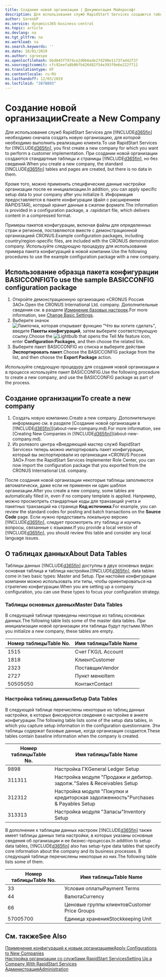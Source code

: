 ```yaml
---
title: Создание новой организации | Документация Майкрософт
description: Для использования служб RapidStart Services создаются таблицы и страницы, но они не содержат никаких данных.
author: SorenGP
ms.service: dynamics365-business-central
ms.topic: article
ms.devlang: na
ms.tgt_pltfrm: na
ms.workload: na
ms.search.keywords: ''
ms.date: 10/01/2019
ms.author: sgroespe
ms.openlocfilehash: bbd845f7974ce2d0b6ade27d290e1173fad42f37
ms.sourcegitcommit: cfc92eefa8b06fb426482f54e393f0e6e222f712
ms.translationtype: HT
ms.contentlocale: ru-RU
ms.lasthandoff: 12/03/2019
ms.locfileid: "2878893"
---
```

# <a name="create-a-new-company"></a><span data-ttu-id="caa13-103">Создание новой организации</span><span class="sxs-lookup"><span data-stu-id="caa13-103">Create a New Company</span></span>
<span data-ttu-id="caa13-104">Для использования служб RapidStart Services для [!INCLUDE[d365fin](includes/d365fin_md.md)] необходимо сначала создать новую организацию, для которой необходимо выполнить реализацию клиента.</span><span class="sxs-lookup"><span data-stu-id="caa13-104">To use RapidStart Services for [!INCLUDE[d365fin](includes/d365fin_md.md)], you first create a new company for which you want to perform a customer implementation.</span></span> <span data-ttu-id="caa13-105">При создании новой организации создаются стандартные таблицы и страницы [!INCLUDE[d365fin](includes/d365fin_md.md)], но без сведений.</span><span class="sxs-lookup"><span data-stu-id="caa13-105">When you create a new company, the standard [!INCLUDE[d365fin](includes/d365fin_md.md)] tables and pages are created, but there is no data in them.</span></span>

<span data-ttu-id="caa13-106">Кроме того, можно применить специфические данные настройки организации после ее инициализации.</span><span class="sxs-lookup"><span data-stu-id="caa13-106">In addition, you can apply specific setup data to your company after you initialize it.</span></span> <span data-ttu-id="caa13-107">Информация предоставляется в пакете конфигурации (файл с расширением RAPIDSTAR), который хранит данные в сжатом формате.</span><span class="sxs-lookup"><span data-stu-id="caa13-107">The information is provided in a configuration package, a .rapidstart file, which delivers content in a compressed format.</span></span>  

<span data-ttu-id="caa13-108">Примеры пакетов конфигурации, включая файлы для определенных стран и регионов, поставляются вместе с демонстрационной организацией CRONUS.</span><span class="sxs-lookup"><span data-stu-id="caa13-108">Example configuration packages, including country/region-specific files, are included with the CRONUS demonstration company.</span></span> <span data-ttu-id="caa13-109">Используйте следующую процедуру для использования примера пакета конфигураций в новой компании.</span><span class="sxs-lookup"><span data-stu-id="caa13-109">Use the following procedures to use the example configuration package with a new company.</span></span>  

## <a name="to-use-the-sample-basicconfig-configuration-package"></a><span data-ttu-id="caa13-110">Использование образца пакета конфигурации BASICCONFIG</span><span class="sxs-lookup"><span data-stu-id="caa13-110">To use the sample BASICCONFIG configuration package</span></span>  
1. <span data-ttu-id="caa13-111">Откройте демонстрационную организацию «CRONUS Россия ЗАО».</span><span class="sxs-lookup"><span data-stu-id="caa13-111">Open the CRONUS International Ltd. company.</span></span> <span data-ttu-id="caa13-112">Дополнительные сведения см. в разделе [Изменение базовых настроек](ui-change-basic-settings.md).</span><span class="sxs-lookup"><span data-stu-id="caa13-112">For more information, see [Change Basic Settings](ui-change-basic-settings.md).</span></span>
2. <span data-ttu-id="caa13-113">Выберите значок ![Лампочка, которая открывает функцию "Что вы хотите сделать"](media/ui-search/search_small.png "Что вы хотите сделать"), введите **Пакеты конфигураций**, затем выберите соответствующую ссылку.</span><span class="sxs-lookup"><span data-stu-id="caa13-113">Choose the ![Lightbulb that opens the Tell Me feature](media/ui-search/search_small.png "Tell me what you want to do") icon, enter **Configuration Packages**, and then choose the related link.</span></span>  
3. <span data-ttu-id="caa13-114">Выберите пакет BASICCONFIG из списка и выберите действие **Экспортировать пакет**.</span><span class="sxs-lookup"><span data-stu-id="caa13-114">Choose the BASICCONFIG package from the list, and then choose the **Export Package** action.</span></span>  

<span data-ttu-id="caa13-115">Используйте следующую процедуру для создания новой организации и в процессе используйте пакет BASICCONFIG.</span><span class="sxs-lookup"><span data-stu-id="caa13-115">Use the following procedure to create a new company, and use the BASICCONFIG package as part of the process.</span></span>  

## <a name="to-create-a-new-company"></a><span data-ttu-id="caa13-116">Создание организации</span><span class="sxs-lookup"><span data-stu-id="caa13-116">To create a new company</span></span>  
1. <span data-ttu-id="caa13-117">Создать новую компанию.</span><span class="sxs-lookup"><span data-stu-id="caa13-117">Create a new company.</span></span> <span data-ttu-id="caa13-118">Дополнительную информацию см. в разделе [Создание новой организации в [!INCLUDE[d365fin](includes/d365fin_md.md)]](about-new-company.md).</span><span class="sxs-lookup"><span data-stu-id="caa13-118">For more information, see [Creating New Companies in [!INCLUDE[d365fin](includes/d365fin_md.md)]](about-new-company.md).</span></span>
2. <span data-ttu-id="caa13-119">Из ролевого центра «Внедряющий мастер служб RapidStart Services» теперь можно импортировать пакет конфигурации, который вы экспортировали из организации «CRONUS Россия ЗАО».</span><span class="sxs-lookup"><span data-stu-id="caa13-119">From the RapidStart Services Implementer Role Center, you can now import the configuration package that you exported from the CRONUS International Ltd. company.</span></span>

<span data-ttu-id="caa13-120">После создания новой организации некоторые таблицы заполняются автоматически, даже если не применен ни один шаблон организации.</span><span class="sxs-lookup"><span data-stu-id="caa13-120">After you create a new company, some tables are automatically filled in, even if no company template is applied.</span></span> <span data-ttu-id="caa13-121">Например, можно просмотреть стандартные коды для транзакций учета и пакетных транзакций на странице **Код источника**.</span><span class="sxs-lookup"><span data-stu-id="caa13-121">For example, you can review the standard codes for posting and batch transactions on the **Source Code** page.</span></span> <span data-ttu-id="caa13-122">Если нужно предоставить локальную версию [!INCLUDE[d365fin](includes/d365fin_md.md)], следует просмотреть эту таблицу и изучить вопросы, связанные с языками.</span><span class="sxs-lookup"><span data-stu-id="caa13-122">If you provide a local version of [!INCLUDE[d365fin](includes/d365fin_md.md)], you should review this table and consider any local language issues.</span></span>

## <a name="about-data-tables"></a><span data-ttu-id="caa13-123">О таблицах данных</span><span class="sxs-lookup"><span data-stu-id="caa13-123">About Data Tables</span></span>
<span data-ttu-id="caa13-124">Таблицы данных [!INCLUDE[d365fin](includes/d365fin_md.md)] доступны в двух основных видах: основная таблица и таблица настройки.</span><span class="sxs-lookup"><span data-stu-id="caa13-124">[!INCLUDE[d365fin](includes/d365fin_md.md)], data tables come in two basic types: Master and Setup.</span></span> <span data-ttu-id="caa13-125">При настойке конфигурации компании можно использовать эти типы, чтобы ориентироваться на стратегию конфигурации.</span><span class="sxs-lookup"><span data-stu-id="caa13-125">When you are setting up a company configuration, you can use these types to focus your configuration strategy.</span></span>  

### <a name="master-data-tables"></a><span data-ttu-id="caa13-126">Таблицы основных данных</span><span class="sxs-lookup"><span data-stu-id="caa13-126">Master Data Tables</span></span>  
<span data-ttu-id="caa13-127">В следующей таблице приведены некоторые из таблиц основных данных.</span><span class="sxs-lookup"><span data-stu-id="caa13-127">The following table lists some of the master data tables.</span></span> <span data-ttu-id="caa13-128">При инициализации новой организации эти таблицы будут пустыми.</span><span class="sxs-lookup"><span data-stu-id="caa13-128">When you initialize a new company, these tables are empty.</span></span>  

|<span data-ttu-id="caa13-129">Номер таблицы</span><span class="sxs-lookup"><span data-stu-id="caa13-129">Table No.</span></span>|<span data-ttu-id="caa13-130">Имя таблицы</span><span class="sxs-lookup"><span data-stu-id="caa13-130">Table Name</span></span>|  
|-------------------|--------------------|  
|<span data-ttu-id="caa13-131">15</span><span class="sxs-lookup"><span data-stu-id="caa13-131">15</span></span>|<span data-ttu-id="caa13-132">Счет ГК</span><span class="sxs-lookup"><span data-stu-id="caa13-132">G/L Account</span></span>|  
|<span data-ttu-id="caa13-133">18</span><span class="sxs-lookup"><span data-stu-id="caa13-133">18</span></span>|<span data-ttu-id="caa13-134">Клиент</span><span class="sxs-lookup"><span data-stu-id="caa13-134">Customer</span></span>|  
|<span data-ttu-id="caa13-135">23</span><span class="sxs-lookup"><span data-stu-id="caa13-135">23</span></span>|<span data-ttu-id="caa13-136">Поставщик</span><span class="sxs-lookup"><span data-stu-id="caa13-136">Vendor</span></span>|  
|<span data-ttu-id="caa13-137">27</span><span class="sxs-lookup"><span data-stu-id="caa13-137">27</span></span>|<span data-ttu-id="caa13-138">Пункт меню</span><span class="sxs-lookup"><span data-stu-id="caa13-138">Item</span></span>|  
|<span data-ttu-id="caa13-139">5050</span><span class="sxs-lookup"><span data-stu-id="caa13-139">5050</span></span>|<span data-ttu-id="caa13-140">Контакт</span><span class="sxs-lookup"><span data-stu-id="caa13-140">Contact</span></span>|  

### <a name="setup-data-tables"></a><span data-ttu-id="caa13-141">Настройка таблиц данных</span><span class="sxs-lookup"><span data-stu-id="caa13-141">Setup Data Tables</span></span>  
<span data-ttu-id="caa13-142">В следующей таблице перечислены некоторые из таблиц данных настройки, в которых фиксируются сведения о настройке в анкете конфигурации.</span><span class="sxs-lookup"><span data-stu-id="caa13-142">The following table lists some of the setup data tables, in which you capture setup information in the configuration questionnaire.</span></span> <span data-ttu-id="caa13-143">Эти таблицы содержат базовые данные, когда организация создается.</span><span class="sxs-lookup"><span data-stu-id="caa13-143">These tables contain baseline information when the company is created.</span></span>  

|<span data-ttu-id="caa13-144">Номер таблицы</span><span class="sxs-lookup"><span data-stu-id="caa13-144">Table No.</span></span>|<span data-ttu-id="caa13-145">Имя таблицы</span><span class="sxs-lookup"><span data-stu-id="caa13-145">Table Name</span></span>|  
|-------------------|--------------------|  
|<span data-ttu-id="caa13-146">98</span><span class="sxs-lookup"><span data-stu-id="caa13-146">98</span></span>|<span data-ttu-id="caa13-147">Настройка ГК</span><span class="sxs-lookup"><span data-stu-id="caa13-147">General Ledger Setup</span></span>|  
|<span data-ttu-id="caa13-148">311</span><span class="sxs-lookup"><span data-stu-id="caa13-148">311</span></span>|<span data-ttu-id="caa13-149">Настройка модуля "Продажи и дебитор. задолж."</span><span class="sxs-lookup"><span data-stu-id="caa13-149">Sales & Receivables Setup</span></span>|  
|<span data-ttu-id="caa13-150">312</span><span class="sxs-lookup"><span data-stu-id="caa13-150">312</span></span>|<span data-ttu-id="caa13-151">Настройка модуля "Покупки и кредиторская задолженность"</span><span class="sxs-lookup"><span data-stu-id="caa13-151">Purchases & Payables Setup</span></span>|  
|<span data-ttu-id="caa13-152">313</span><span class="sxs-lookup"><span data-stu-id="caa13-152">313</span></span>|<span data-ttu-id="caa13-153">Настройка модуля "Запасы"</span><span class="sxs-lookup"><span data-stu-id="caa13-153">Inventory Setup</span></span>|  

<span data-ttu-id="caa13-154">В дополнение к таблицам данных настроек [!INCLUDE[d365fin](includes/d365fin_md.md)] также имеет таблицы данных типа настройки, в которых указаны основные сведения об организации и ее бизнес-процессах.</span><span class="sxs-lookup"><span data-stu-id="caa13-154">In addition to setup data tables, [!INCLUDE[d365fin](includes/d365fin_md.md)] also has setup-type data tables that specify core information about the company and its business processes.</span></span> <span data-ttu-id="caa13-155">В следующей таблице перечислены некоторые из них.</span><span class="sxs-lookup"><span data-stu-id="caa13-155">The following table lists some of them.</span></span>  

|<span data-ttu-id="caa13-156">Номер таблицы</span><span class="sxs-lookup"><span data-stu-id="caa13-156">Table No.</span></span>|<span data-ttu-id="caa13-157">Имя таблицы</span><span class="sxs-lookup"><span data-stu-id="caa13-157">Table Name</span></span>|  
|-------------------|--------------------|  
|<span data-ttu-id="caa13-158">3</span><span class="sxs-lookup"><span data-stu-id="caa13-158">3</span></span>|<span data-ttu-id="caa13-159">Условия оплаты</span><span class="sxs-lookup"><span data-stu-id="caa13-159">Payment Terms</span></span>|  
|<span data-ttu-id="caa13-160">4</span><span class="sxs-lookup"><span data-stu-id="caa13-160">4</span></span>|<span data-ttu-id="caa13-161">Валюта</span><span class="sxs-lookup"><span data-stu-id="caa13-161">Currency</span></span>|  
|<span data-ttu-id="caa13-162">6</span><span class="sxs-lookup"><span data-stu-id="caa13-162">6</span></span>|<span data-ttu-id="caa13-163">Ценовые группы клиентов</span><span class="sxs-lookup"><span data-stu-id="caa13-163">Customer Price Groups</span></span>|  
|<span data-ttu-id="caa13-164">5700</span><span class="sxs-lookup"><span data-stu-id="caa13-164">5700</span></span>|<span data-ttu-id="caa13-165">Единица хранения</span><span class="sxs-lookup"><span data-stu-id="caa13-165">Stockkeeping Unit</span></span>|

  

## <a name="see-also"></a><span data-ttu-id="caa13-166">См. также</span><span class="sxs-lookup"><span data-stu-id="caa13-166">See Also</span></span>  
[<span data-ttu-id="caa13-167">Применение конфигураций к новым организациям</span><span class="sxs-lookup"><span data-stu-id="caa13-167">Apply Configurations to New Companies</span></span>](admin-apply-configuration-to-new-companies.md)  
[<span data-ttu-id="caa13-168">Настройка организации со службами RapidStart Services</span><span class="sxs-lookup"><span data-stu-id="caa13-168">Setting Up a Company With RapidStart Services</span></span>](admin-set-up-a-company-with-rapidstart.md)  
[<span data-ttu-id="caa13-169">Администрация</span><span class="sxs-lookup"><span data-stu-id="caa13-169">Administration</span></span>](admin-setup-and-administration.md)
